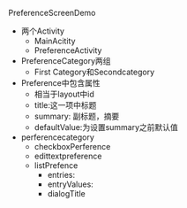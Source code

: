 PreferenceScreenDemo 
* 两个Activity
  * MainAcitity
  * PreferenceActivity
* PreferenceCategory两组
  * First Category和Secondcategory
* Preference中包含属性
  * <Preference :key>相当于layout中id
  * title:这一项中标题
  * summary: 副标题，摘要
  * defaultValue:为设置summary之前默认值
* perferencecategory
   * checkboxPerference
   * edittextpreference
   * listPrefence
     * entries:
     * entryValues:
     * dialogTitle
  
